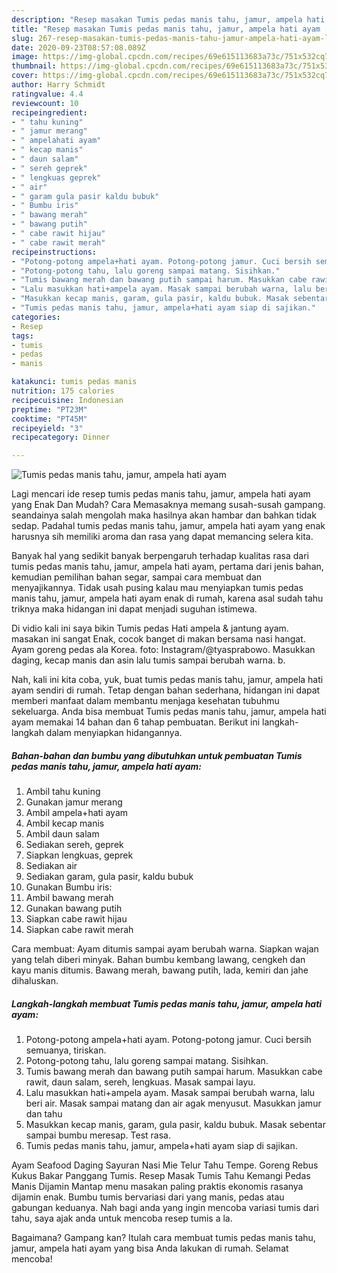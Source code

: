 ```yaml
---
description: "Resep masakan Tumis pedas manis tahu, jamur, ampela hati ayam | Langkah Membuat Tumis pedas manis tahu, jamur, ampela hati ayam Yang Lezat Sekali"
title: "Resep masakan Tumis pedas manis tahu, jamur, ampela hati ayam | Langkah Membuat Tumis pedas manis tahu, jamur, ampela hati ayam Yang Lezat Sekali"
slug: 267-resep-masakan-tumis-pedas-manis-tahu-jamur-ampela-hati-ayam-langkah-membuat-tumis-pedas-manis-tahu-jamur-ampela-hati-ayam-yang-lezat-sekali
date: 2020-09-23T08:57:08.089Z
image: https://img-global.cpcdn.com/recipes/69e615113683a73c/751x532cq70/tumis-pedas-manis-tahu-jamur-ampela-hati-ayam-foto-resep-utama.jpg
thumbnail: https://img-global.cpcdn.com/recipes/69e615113683a73c/751x532cq70/tumis-pedas-manis-tahu-jamur-ampela-hati-ayam-foto-resep-utama.jpg
cover: https://img-global.cpcdn.com/recipes/69e615113683a73c/751x532cq70/tumis-pedas-manis-tahu-jamur-ampela-hati-ayam-foto-resep-utama.jpg
author: Harry Schmidt
ratingvalue: 4.4
reviewcount: 10
recipeingredient:
- " tahu kuning"
- " jamur merang"
- " ampelahati ayam"
- " kecap manis"
- " daun salam"
- " sereh geprek"
- " lengkuas geprek"
- " air"
- " garam gula pasir kaldu bubuk"
- " Bumbu iris"
- " bawang merah"
- " bawang putih"
- " cabe rawit hijau"
- " cabe rawit merah"
recipeinstructions:
- "Potong-potong ampela+hati ayam. Potong-potong jamur. Cuci bersih semuanya, tiriskan."
- "Potong-potong tahu, lalu goreng sampai matang. Sisihkan."
- "Tumis bawang merah dan bawang putih sampai harum. Masukkan cabe rawit, daun salam, sereh, lengkuas. Masak sampai layu."
- "Lalu masukkan hati+ampela ayam. Masak sampai berubah warna, lalu beri air. Masak sampai matang dan air agak menyusut. Masukkan jamur dan tahu"
- "Masukkan kecap manis, garam, gula pasir, kaldu bubuk. Masak sebentar sampai bumbu meresap. Test rasa."
- "Tumis pedas manis tahu, jamur, ampela+hati ayam siap di sajikan."
categories:
- Resep
tags:
- tumis
- pedas
- manis

katakunci: tumis pedas manis 
nutrition: 175 calories
recipecuisine: Indonesian
preptime: "PT23M"
cooktime: "PT45M"
recipeyield: "3"
recipecategory: Dinner

---
```



![Tumis pedas manis tahu, jamur, ampela hati ayam](https://img-global.cpcdn.com/recipes/69e615113683a73c/751x532cq70/tumis-pedas-manis-tahu-jamur-ampela-hati-ayam-foto-resep-utama.jpg)

Lagi mencari ide resep tumis pedas manis tahu, jamur, ampela hati ayam yang Enak Dan Mudah? Cara Memasaknya memang susah-susah gampang. seandainya salah mengolah maka hasilnya akan hambar dan bahkan tidak sedap. Padahal tumis pedas manis tahu, jamur, ampela hati ayam yang enak harusnya sih memiliki aroma dan rasa yang dapat memancing selera kita.

Banyak hal yang sedikit banyak berpengaruh terhadap kualitas rasa dari tumis pedas manis tahu, jamur, ampela hati ayam, pertama dari jenis bahan, kemudian pemilihan bahan segar, sampai cara membuat dan menyajikannya. Tidak usah pusing kalau mau menyiapkan tumis pedas manis tahu, jamur, ampela hati ayam enak di rumah, karena asal sudah tahu triknya maka hidangan ini dapat menjadi suguhan istimewa.

Di vidio kali ini saya bikin Tumis pedas Hati ampela &amp; jantung ayam. masakan ini sangat Enak, cocok banget di makan bersama nasi hangat. Ayam goreng pedas ala Korea. foto: Instagram/@tyasprabowo. Masukkan daging, kecap manis dan asin lalu tumis sampai berubah warna. b.


Nah, kali ini kita coba, yuk, buat tumis pedas manis tahu, jamur, ampela hati ayam sendiri di rumah. Tetap dengan bahan sederhana, hidangan ini dapat memberi manfaat dalam membantu menjaga kesehatan tubuhmu sekeluarga. Anda bisa membuat Tumis pedas manis tahu, jamur, ampela hati ayam memakai 14 bahan dan 6 tahap pembuatan. Berikut ini langkah-langkah dalam menyiapkan hidangannya.

<!--inarticleads1-->

##### Bahan-bahan dan bumbu yang dibutuhkan untuk pembuatan Tumis pedas manis tahu, jamur, ampela hati ayam:

1. Ambil  tahu kuning
1. Gunakan  jamur merang
1. Ambil  ampela+hati ayam
1. Ambil  kecap manis
1. Ambil  daun salam
1. Sediakan  sereh, geprek
1. Siapkan  lengkuas, geprek
1. Sediakan  air
1. Sediakan  garam, gula pasir, kaldu bubuk
1. Gunakan  Bumbu iris:
1. Ambil  bawang merah
1. Gunakan  bawang putih
1. Siapkan  cabe rawit hijau
1. Siapkan  cabe rawit merah


Cara membuat: Ayam ditumis sampai ayam berubah warna. Siapkan wajan yang telah diberi minyak. Bahan bumbu kembang lawang, cengkeh dan kayu manis ditumis. Bawang merah, bawang putih, lada, kemiri dan jahe dihaluskan. 

<!--inarticleads2-->

##### Langkah-langkah membuat Tumis pedas manis tahu, jamur, ampela hati ayam:

1. Potong-potong ampela+hati ayam. Potong-potong jamur. Cuci bersih semuanya, tiriskan.
1. Potong-potong tahu, lalu goreng sampai matang. Sisihkan.
1. Tumis bawang merah dan bawang putih sampai harum. Masukkan cabe rawit, daun salam, sereh, lengkuas. Masak sampai layu.
1. Lalu masukkan hati+ampela ayam. Masak sampai berubah warna, lalu beri air. Masak sampai matang dan air agak menyusut. Masukkan jamur dan tahu
1. Masukkan kecap manis, garam, gula pasir, kaldu bubuk. Masak sebentar sampai bumbu meresap. Test rasa.
1. Tumis pedas manis tahu, jamur, ampela+hati ayam siap di sajikan.


Ayam Seafood Daging Sayuran Nasi Mie Telur Tahu Tempe. Goreng Rebus Kukus Bakar Panggang Tumis. Resep Masak Tumis Tahu Kemangi Pedas Manis Dijamin Mantap menu masakan paling praktis ekonomis rasanya dijamin enak. Bumbu tumis bervariasi dari yang manis, pedas atau gabungan keduanya. Nah bagi anda yang ingin mencoba variasi tumis dari tahu, saya ajak anda untuk mencoba resep tumis a la. 

Bagaimana? Gampang kan? Itulah cara membuat tumis pedas manis tahu, jamur, ampela hati ayam yang bisa Anda lakukan di rumah. Selamat mencoba!
